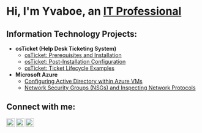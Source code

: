 <h1>Hi, I'm Yvaboe, an <a href="https://linkedin.com/in/Josh">IT Professional</a></h1>

<h2> Information Technology Projects:</h2>

- <b>osTicket (Help Desk Ticketing System)</b>
  - [osTicket: Prerequisites and Installation](https://github.com/YvaEm/osticket-prereqs)
  - [osTicket: Post-Installation Configuration](https://github.com/YvaEm/post-install-config)
  - [osTicket: Ticket Lifecycle Examples](https://github.com/YvaEm/ticket-lifecycle)
- <b>Microsoft Azure</b>
  - [Configuring Active Directory within Azure VMs](https://github.com/YvaEm/configure-ad)
  - [Network Security Groups (NSGs) and Inspecting Network Protocols](https://github.com/YvaEm/azure-network-protocols)

<h2>Connect with me:</h2>

[<img align="left" alt="Josh | Twitter" width="22px" src="https://cdn.jsdelivr.net/npm/simple-icons@v3/icons/twitter.svg" />][twitter]
[<img align="left" alt="Josh | LinkedIn" width="22px" src="https://cdn.jsdelivr.net/npm/simple-icons@v3/icons/linkedin.svg" />][linkedin]
[<img align="left" alt="Josh | Instagram" width="22px" src="https://cdn.jsdelivr.net/npm/simple-icons@v3/icons/instagram.svg" />][instagram]

[twitter]: https://twitter.com/Josh
[instagram]: https://www.instagram.com/Josh
[linkedin]: https://linkedin.com/in/Josh
